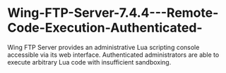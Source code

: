 # Wing-FTP-Server-7.4.4---Remote-Code-Execution-Authenticated-
Wing FTP Server provides an administrative Lua scripting console accessible via its web interface. Authenticated administrators are able to execute arbitrary Lua code with insufficient sandboxing.
